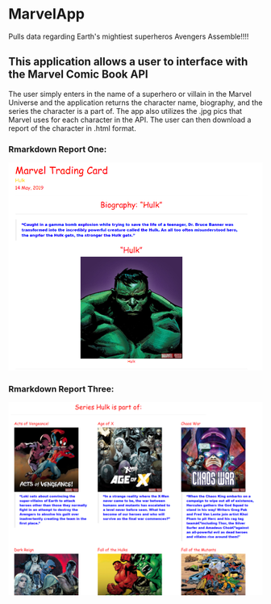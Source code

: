 # MarvelApp
Pulls data regarding Earth's mightiest superheros Avengers Assemble!!!!

## This application allows a user to interface with the Marvel Comic Book API 

The user simply enters in the name of a superhero or villain in the Marvel Universe and the application returns the character name, biography, and the series the character is a part of. The app also utilizes the .jpg pics that Marvel uses for each character in the API. The user can then download a report of the character in .html format. 

### Rmarkdown Report One:

![Hulk One](./www/hulk.png)


### Rmarkdown Report Three:

![Hulk One](./www/hulk_two.png)